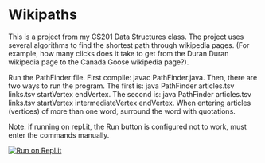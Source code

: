 # Wikipaths
This is a project from my CS201 Data Structures class. The project uses several algorithms to find the shortest path through wikipedia pages. (For example, how many clicks does it take to get from the Duran Duran wikipedia page to the Canada Goose wikipedia page?). 

Run the PathFinder file. First compile: javac PathFinder.java. Then, there are two ways to run the program. The first is: java PathFinder articles.tsv links.tsv startVertex endVertex. The second is: java PathFinder articles.tsv links.tsv startVertex intermediateVertex endVertex. When entering articles (vertices) of more than one word, surround the word with quotations.

Note: if running on repl.it, the Run button is configured not to work, must enter the commands manually.

[![Run on Repl.it](https://repl.it/badge/github/Ave-Wat/Wikipaths)](https://repl.it/github/Ave-Wat/Wikipaths)
